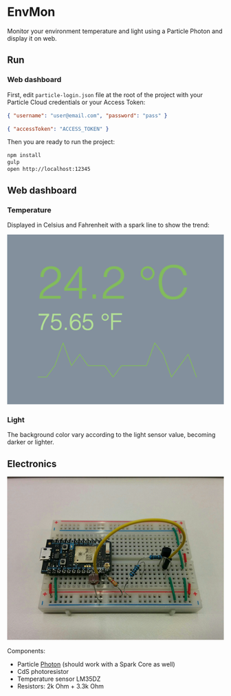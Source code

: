 # EnvMon
Monitor your environment temperature and light using a Particle Photon and display it on web.

## Run

### Web dashboard

First, edit `particle-login.json` file at the root of the project with your Particle Cloud credentials or your Access Token:

```json
{ "username": "user@email.com", "password": "pass" }
```

```json
{ "accessToken": "ACCESS_TOKEN" }
```

Then you are ready to run the project:

```shell
npm install
gulp
open http://localhost:12345
```

## Web dashboard

### Temperature
Displayed in Celsius and Fahrenheit with a spark line to show the trend:

![screenshot](./screenshot.png)

### Light
The background color vary according to the light sensor value, becoming darker or lighter.

## Electronics

![electronics](./electronics.png)

Components:
* Particle [Photon](https://store.particle.io/collections/photon) (should work with a Spark Core as well)
* CdS photoresistor
* Temperature sensor LM35DZ
* Resistors: 2k Ohm + 3.3k Ohm
